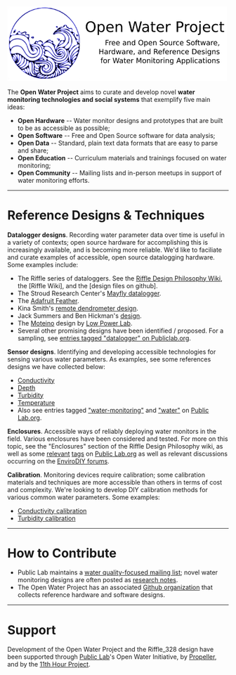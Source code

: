 <img src="pics/open_water_header.png" width=500>

The **Open Water Project** aims to curate and develop novel **water monitoring technologies and social systems** that exemplify five main ideas:

- **Open Hardware** -- Water monitor designs and prototypes that are built to be as accessible as possible;
- **Open Software** -- Free and Open Source software for data analysis;
- **Open Data** -- Standard, plain text data formats that are easy to parse and share;
- **Open Education** -- Curriculum materials and trainings focused on water monitoring;
- **Open Community** -- Mailing lists and in-person meetups in support of water monitoring efforts.

-----

# Reference Designs & Techniques

**Datalogger designs**. Recording water parameter data over time is useful in a variety of contexts; open source hardware for accomplishing this is increasingly available, and is becoming more reliable.  We'd like to faciliate and curate examples of accessible, open source datalogging hardware.  Some examples include: 

- The Riffle series of dataloggers.  See the [Riffle Design Philosophy Wiki](https://publiclab.org/wiki/riffle_design_philosophy), the [Riffle Wiki], and the [design files on github]. 
- The Stroud Research Center's [Mayfly datalogger](http://envirodiy.org/introducing-mayfly/).
- The [Adafruit Feather](https://www.adafruit.com/feather).
- Kina Smith's [remote dendrometer design](https://publiclab.org/notes/kinasmith/09-09-2016/dendrometers).
- Jack Summers and Ben Hickman's [design](https://publiclab.org/notes/show/11654).
- The [Moteino](https://lowpowerlab.com/moteino/) design by [Low Power Lab](https://lowpowerlab.com).
- Several other promising designs have been identified / proposed.  For a sampling, see [entries tagged "datalogger" on Publiclab.org](https://publiclab.org/tag/datalogger).

**Sensor designs**. Identifying and developing accessible technologies for sensing various water parameters.  As examples, see some references designs we have collected below:

- [Conductivity](https://github.com/OpenWaterProject/riffle_328-conductivity)
- [Depth](https://github.com/OpenWaterProject/riffle_328-depth) 
- [Turbidity](https://github.com/OpenWaterProject/riffle_328-turbidity) 
- [Temperature](https://github.com/OpenWaterProject/riffle_328-thermistor) 
- Also see entries tagged ["water-monitoring"](https://publiclab.org/tag/water-monitoring) and ["water"](https://publiclab.org/tag/water) on [Public Lab.org](http://publiclab.org).



**Enclosures**. Accessible ways of reliably deploying water monitors in the field.  Various enclosures have been considered and tested.  For more on this topic, see the "Enclosures" section of the Riffle Design Philosophy wiki, as well as some [relevant](https://publiclab.org/tag/water-monitoring) [tags](https://publiclab.org/tag/water) on [Public Lab.org](http://publiclab.org) as well as relevant discussions occurring on the [EnviroDIY forums](http://envirodiy.org/).


**Calibration**.  Monitoring devices require calibration; some calibration materials and techniques are more accessible than others in terms of cost and complexity.  We're looking to develop DIY calibration methods for various common water parameters.  Some examples:

- [Conductivity calibration](https://github.com/OpenWaterProject/riffle_328-conductivity)
- [Turbidity calibration](https://github.com/OpenWaterProject/riffle_328-turbidity)

----


# How to Contribute

- Public Lab maintains a [water quality-focused mailing list](https://groups.google.com/forum/#!forum/plots-waterquality); novel water monitoring designs are often posted as [research notes](https://publiclab.org/research). 
- The Open Water Project has an associated [Github organization](https://github.com/OpenWaterProject) that collects reference hardware and software designs.

---- 

# Support

Development of the Open Water Project and the Riffle_328 design have been supported through [Public Lab](http://publiclab.org)'s Open Water Initiative, by [Propeller](http://gopropeller.org/), and by the [11th Hour Project](http://www.11thhourproject.org/). 
